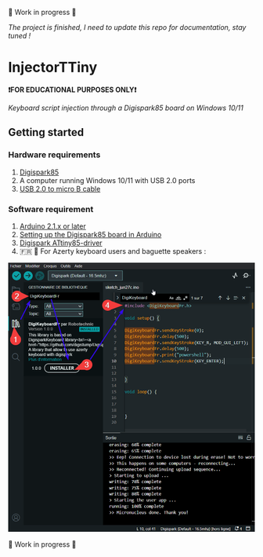 :construction: Work in progress :construction:

_The project is finished, I need to update this repo for documentation, stay tuned !_ 

# InjectorTTiny

**❗FOR EDUCATIONAL PURPOSES ONLY❗** 

_Keyboard script injection through a Digispark85 board on Windows 10/11_

## Getting started 

### Hardware requirements
1. [Digispark85](https://tinyurl.com/mucj8mj6)
2. A computer running Windows 10/11 with USB 2.0 ports   
3. [USB 2.0 to micro B cable](https://tinyurl.com/29yunamb)

### Software requirement 
1.  [Arduino 2.1.x or later](https://www.arduino.cc/en/software)
2.  [Setting up the Digispark85 board in Arduino ](https://tinyurl.com/bdewvcpy)
3.  [Digispark ATtiny85-driver](https://github.com/digistump/DigistumpArduino/releases/download/1.6.7/Digistump.Drivers.zip)
4. 🇫🇷 🍞 For Azerty keyboard users and baguette speakers :
   
![Walktrough to setup DigikeyboardFr](https://github.com/aurmtn/InjectorTTiny/blob/main/tuto%20DigiKeyboardFR.png)



:construction: Work in progress :construction:






